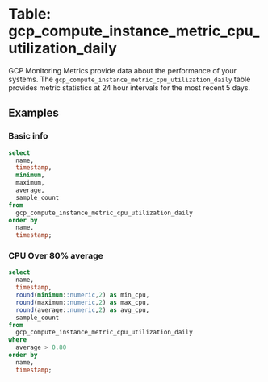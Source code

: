 # Table: gcp_compute_instance_metric_cpu_utilization_daily

GCP Monitoring Metrics provide data about the performance of your systems. The `gcp_compute_instance_metric_cpu_utilization_daily` table provides metric statistics at 24 hour intervals for the most recent 5 days.

## Examples

### Basic info

```sql
select
  name,
  timestamp,
  minimum,
  maximum,
  average,
  sample_count
from
  gcp_compute_instance_metric_cpu_utilization_daily
order by
  name,
  timestamp;
```

### CPU Over 80% average

```sql
select
  name,
  timestamp,
  round(minimum::numeric,2) as min_cpu,
  round(maximum::numeric,2) as max_cpu,
  round(average::numeric,2) as avg_cpu,
  sample_count
from
  gcp_compute_instance_metric_cpu_utilization_daily
where
  average > 0.80
order by
  name,
  timestamp;
```
